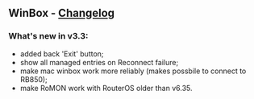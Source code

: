 ## WinBox - [Changelog](https://forum.mikrotik.com/viewtopic.php?t=105799)

### What's new in v3.3:
* added back 'Exit' button;
* show all managed entries on Reconnect failure;
* make mac winbox work more reliably (makes possbile to connect to RB850);
* make RoMON work with RouterOS older than v6.35.